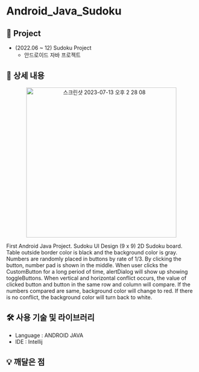 ﻿# Android_Java_Sudoku
 
## 🚀 Project
- (2022.06 ~ 12) Sudoku Project 
  - 안드로이드 자바 프로젝트

## 📖 상세 내용
<p align="center">
  <img width="398" alt="스크린샷 2023-07-13 오후 2 28 08" src="https://github.com/limbaba1120/Android_Java_Sudoku/assets/102224840/2c4e3ac4-0f14-4a24-a0ab-4423b292f4dc">
</p>

First Android Java Project. Sudoku UI Design (9 x 9) 2D Sudoku board. Table outside border color is black and the background color is gray. Numbers are randomly placed in buttons by rate of 1/3. By clicking the button, number pad is shown in the middle. When user clicks the CustomButton for a long period of time, alertDialog will show up showing toggleButtons. When vertical and horizontal conflict occurs, the value of clicked button and button in the same row and column will compare. If the numbers compared are same, background color will change to red. If there is no conflict, the background color will turn back to white.

## 🛠️ 사용 기술 및 라이브러리
- Language : ANDROID JAVA
- IDE : Intellij

## 💡 깨달은 점




